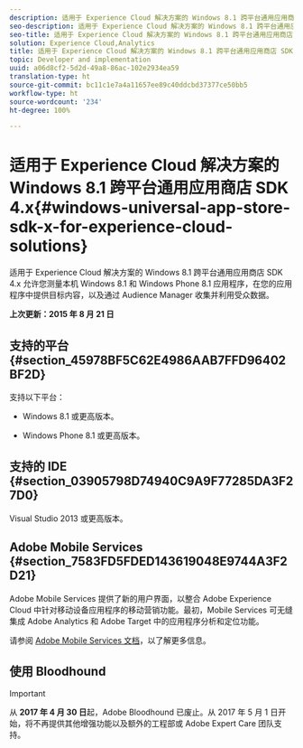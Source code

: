 ```yaml
---
description: 适用于 Experience Cloud 解决方案的 Windows 8.1 跨平台通用应用商店 SDK 4.x 允许您测量本机 Windows 8.1 和 Windows Phone 8.1 应用程序，在您的应用程序中提供目标内容，以及通过 Audience Manager 收集并利用受众数据。
seo-description: 适用于 Experience Cloud 解决方案的 Windows 8.1 跨平台通用应用商店 SDK 4.x 允许您测量本机 Windows 8.1 和 Windows Phone 8.1 应用程序，在您的应用程序中提供目标内容，以及通过 Audience Manager 收集并利用受众数据。
seo-title: 适用于 Experience Cloud 解决方案的 Windows 8.1 跨平台通用应用商店 SDK 4.x
solution: Experience Cloud,Analytics
title: 适用于 Experience Cloud 解决方案的 Windows 8.1 跨平台通用应用商店 SDK 4.x
topic: Developer and implementation
uuid: a06d8cf2-5d2d-49a8-86ac-102e2934ea59
translation-type: ht
source-git-commit: bc11c1e7a4a11657ee89c40ddcbd37377ce50bb5
workflow-type: ht
source-wordcount: '234'
ht-degree: 100%

---
```



# 适用于 Experience Cloud 解决方案的 Windows 8.1 跨平台通用应用商店 SDK 4.x{#windows-universal-app-store-sdk-x-for-experience-cloud-solutions}

适用于 Experience Cloud 解决方案的 Windows 8.1 跨平台通用应用商店 SDK 4.x 允许您测量本机 Windows 8.1 和 Windows Phone 8.1 应用程序，在您的应用程序中提供目标内容，以及通过 Audience Manager 收集并利用受众数据。

**上次更新：2015 年 8 月 21 日**

## 支持的平台 {#section_45978BF5C62E4986AAB7FFD96402BF2D}

支持以下平台：

* Windows 8.1 或更高版本。

* Windows Phone 8.1 或更高版本。

## 支持的 IDE {#section_03905798D74940C9A9F77285DA3F27D0}

Visual Studio 2013 或更高版本。

## Adobe Mobile Services {#section_7583FD5FDED143619048E9744A3F2D21}

Adobe Mobile Services 提供了新的用户界面，以整合 Adobe Experience Cloud 中针对移动设备应用程序的移动营销功能。最初，Mobile Services 可无缝集成 Adobe Analytics 和 Adobe Target 中的应用程序分析和定位功能。

请参阅 [Adobe Mobile Services 文档](/help/using/home.md)，以了解更多信息。

## 使用 Bloodhound

>[!IMPORTANT]
>
>从 **2017 年 4 月 30 日**&#x200B;起，Adobe Bloodhound 已废止。从 2017 年 5 月 1 日开始，将不再提供其他增强功能以及额外的工程部或 Adobe Expert Care 团队支持。
